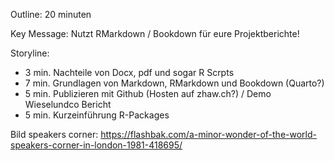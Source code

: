 

Outline: 20 minuten

Key Message: Nutzt RMarkdown / Bookdown für eure Projektberichte!

Storyline: 
- 3 min. Nachteile von Docx, pdf und sogar R Scrpts
- 7 min. Grundlagen von Markdown, RMarkdown und Bookdown (Quarto?)
- 5 min. Publizieren mit Github (Hosten auf zhaw.ch?) / Demo Wieselundco Bericht
- 5 min. Kurzeinführung R-Packages

Bild speakers corner: https://flashbak.com/a-minor-wonder-of-the-world-speakers-corner-in-london-1981-418695/
